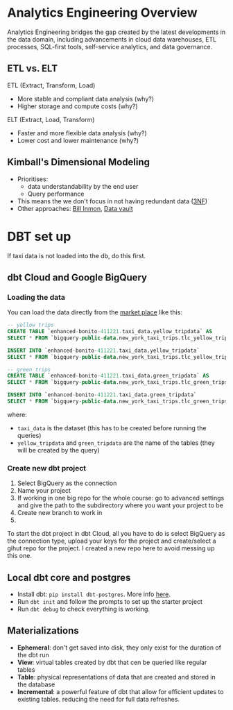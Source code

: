 # Analytics Engineering Overview

Analytics Engineering bridges the gap created by the latest developments in the data domain, including advancements in cloud data warehouses, ETL processes, SQL-first tools, self-service analytics, and data governance.

## ETL vs. ELT
ETL (Extract, Transform, Load)
- More stable and compliant data analysis (why?)
- Higher storage and compute costs (why?)

ELT (Extract, Load, Transform)
- Faster and more flexible data analysis (why?)
- Lower cost and lower maintenance (why?)

## Kimball's Dimensional Modeling
- Prioritises:
  - data understandability by the end user
  - Query performance
- This means the we don't focus in not having redundant data ([3NF](https://www.geeksforgeeks.org/third-normal-form-3nf/))  
- Other approaches: [Bill Inmon](https://www.astera.com/type/blog/data-warehouse-concepts/), [Data vault](https://www.databricks.com/glossary/data-vault)

# DBT set up

If taxi data is not loaded into the db, do this first.

## dbt Cloud and Google BigQuery

### Loading the data

You can load the data directly from the [market place](https://console.cloud.google.com/marketplace/product/city-of-new-york/nyc-tlc-trips?hl=en&project=enhanced-bonito-411221) like this:

```sql
-- yellow trips
CREATE TABLE `enhanced-bonito-411221.taxi_data.yellow_tripdata` AS
SELECT * FROM `bigquery-public-data.new_york_taxi_trips.tlc_yellow_trips_2019`;

INSERT INTO `enhanced-bonito-411221.taxi_data.yellow_tripdata`
SELECT * FROM `bigquery-public-data.new_york_taxi_trips.tlc_yellow_trips_2020`;

-- green trips
CREATE TABLE `enhanced-bonito-411221.taxi_data.green_tripdata` AS
SELECT * FROM `bigquery-public-data.new_york_taxi_trips.tlc_green_trips_2019`;

INSERT INTO `enhanced-bonito-411221.taxi_data.green_tripdata`
SELECT * FROM `bigquery-public-data.new_york_taxi_trips.tlc_green_trips_2020`;
```

where:
- `taxi_data` is the dataset (this has to be created before running the queries)
- `yellow_tripdata` and `green_tripdata` are the name of the tables (they will be created by the query)

### Create new dbt project

1. Select BigQuery as the connection
2. Name your project
3. If working in one big repo for the whole course: go to advanced settings and give the path to the subdirectory where you want your project to be
4. Create new branch to work in
5.  

To start the dbt project in dbt Cloud, all you have to do is select BigQuery as the connection type, upload your keys for the project and create/select a gihut repo for the project. I created a new repo here to avoid messing up this one.

## Local dbt core and postgres

- Install dbt: `pip install dbt-postgres`. More info [here](https://docs.getdbt.com/docs/core/pip-install#ubuntudebian).
- Run `dbt init` and follow the prompts to set up the starter project
- Run `dbt debug` to check everything is working.

## Materializations

- **Ephemeral**: don't get saved into disk, they only exist for the duration of the dbt run
- **View**: virtual tables created by dbt that cen be queried like regular tables
- **Table**: physical representations of data that are created and stored in the database
- **Incremental**: a powerful feature of dbt that allow for efficient updates to existing tables. reducing the need for full data refreshes.





